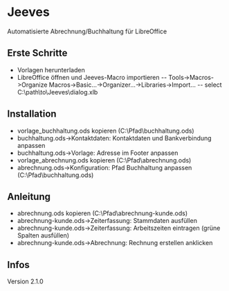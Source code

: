 # Jeeves
Automatisierte Abrechnung/Buchhaltung für LibreOffice

## Erste Schritte
- Vorlagen herunterladen
- LibreOffice öffnen und Jeeves-Macro importieren
-- Tools->Macros->Organize Macros->Basic...->Organizer...->Libraries->Import...
-- select C:\path\to\Jeeves\dialog.xlb

## Installation
- vorlage_buchhaltung.ods kopieren (C:\Pfad\buchhaltung.ods)
- buchhaltung.ods->Kontaktdaten: Kontaktdaten und Bankverbindung anpassen
- buchhaltung.ods->Vorlage: Adresse im Footer anpassen
- vorlage_abrechnung.ods kopieren (C:\Pfad\abrechnung.ods)
- abrechnung.ods->Konfiguration: Pfad Buchhaltung anpassen (C:\Pfad\buchhaltung.ods)

## Anleitung
- abrechnung.ods kopieren (C:\Pfad\abrechnung-kunde.ods)
- abrechnung-kunde.ods->Zeiterfassung: Stammdaten ausfüllen
- abrechnung-kunde.ods->Zeiterfassung: Arbeitszeiten eintragen (grüne Spalten ausfüllen)
- abrechnung-kunde.ods->Abrechnung: Rechnung erstellen anklicken

## Infos
Version 2.1.0
